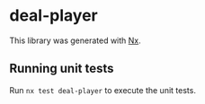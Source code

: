 # deal-player

This library was generated with [Nx](https://nx.dev).

## Running unit tests

Run `nx test deal-player` to execute the unit tests.

